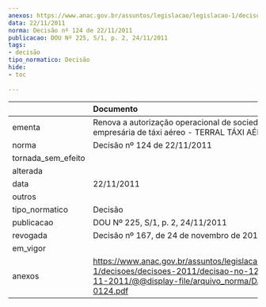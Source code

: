 ```yaml
---
anexos: https://www.anac.gov.br/assuntos/legislacao/legislacao-1/decisoes/decisoes-2011/decisao-no-124-de-22-11-2011/@@display-file/arquivo_norma/DA2011-0124.pdf
data: 22/11/2011
norma: Decisão nº 124 de 22/11/2011
publicacao: DOU Nº 225, S/1, p. 2, 24/11/2011
tags:
- decisão
tipo_normatico: Decisão
hide: 
- toc 
 
---
```


|                    | Documento                                                                                                                                                 |
|:-------------------|:----------------------------------------------------------------------------------------------------------------------------------------------------------|
| ementa             | Renova a autorização operacional de sociedade empresária de táxi aéreo - TERRAL TÁXI AÉREO LTDA.                                                          |
| norma              | Decisão nº 124 de 22/11/2011                                                                                                                              |
| tornada_sem_efeito |                                                                                                                                                           |
| alterada           |                                                                                                                                                           |
| data               | 22/11/2011                                                                                                                                                |
| outros             |                                                                                                                                                           |
| tipo_normatico     | Decisão                                                                                                                                                   |
| publicacao         | DOU Nº 225, S/1, p. 2, 24/11/2011                                                                                                                         |
| revogada           | Decisão nº 167, de 24 de novembro de 2016.                                                                                                                |
| em_vigor           |                                                                                                                                                           |
| anexos             | https://www.anac.gov.br/assuntos/legislacao/legislacao-1/decisoes/decisoes-2011/decisao-no-124-de-22-11-2011/@@display-file/arquivo_norma/DA2011-0124.pdf |